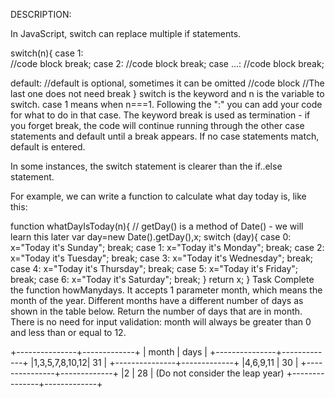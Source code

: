 DESCRIPTION:

In JavaScript, switch can replace multiple if statements.

switch(n){
  case 1:  
    //code block
    break;
  case 2:
    //code block
    break;
  case ...:
    //code block
    break;

  default:       //default is optional, sometimes it can be omitted
    //code block
                 //The last one does not need break
}
switch is the keyword and n is the variable to switch. case 1 means when n===1. Following the ":" you can add your code for what to do in that case. The keyword break is used as termination - if you forget break, the code will continue running through the other case statements and default until a break appears. If no case statements match, default is entered.

In some instances, the switch statement is clearer than the if..else statement.

For example, we can write a function to calculate what day today is, like this:

function whatDayIsToday(n){
  // getDay() is a method of Date() - we will learn this later
  var day=new Date().getDay(),x; 
  switch (day){
    case 0:
      x="Today it's Sunday";
      break;
    case 1:
      x="Today it's Monday";
      break;
    case 2:
      x="Today it's Tuesday";
      break;
    case 3:
      x="Today it's Wednesday";
      break;
    case 4:
      x="Today it's Thursday";
      break;
    case 5:
      x="Today it's Friday";
      break;
    case 6:
      x="Today it's Saturday";
      break;
  }
  return x;
}
Task
Complete the function howManydays. It accepts 1 parameter month, which means the month of the year. Different months have a different number of days as shown in the table below. Return the number of days that are in month. There is no need for input validation: month will always be greater than 0 and less than or equal to 12.

+---------------+-------------+
|    month      |    days     |
+---------------+-------------+
|1,3,5,7,8,10,12|     31      |
+---------------+-------------+
|4,6,9,11       |     30      |
+---------------+-------------+
|2              |     28      |  (Do not consider the leap year)
+---------------+-------------+
